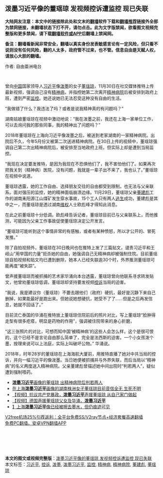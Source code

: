  <h2>泼墨习近平像的董瑶琼 发视频控诉遭监控 现已失联</h2> <p class="notice"><b>大陆网友注意：本文中的链接除此处和文末的<a href="https://github.com/bannedbook/fanqiang" >翻墙</a>软件下载和<a href="https://github.com/killgcd/justmysocks/blob/master/README.md">翻墙推荐</a>链接外全部为禁网链接，未翻墙状态下打不开，请勿点击。此为文字版禁闻，欲看图文视频完整版和更多禁闻，请下载<a href="https://github.com/bannedbook/fanqiang">翻墙软件或APP</a>后翻墙上禁闻网。</p><p>备注：翻墙看新闻非常安全，翻墙以真实身份发表敏感言论有一定风险，但只看不说则没有任何风险，翻的人太多，政府管不过来，也不管。信息自由是天赋人权，请放心大胆的翻墙。</b></p>  <div class="entry"> <p>作者: 自由亜洲电台</p> <p></br></p> <p>曾向<span class='wp_keywordlink_affiliate'><a href="https://www.bannedbook.org/" title="中国" target="_blank">中国</a></span>国家领导人<a href="https://www.bannedbook.org/bnews/tag/%e4%b9%a0%e8%bf%91%e5%b9%b3/" class="st_tag internal_tag" rel="tag" title="标签 习近平 下的日志">习近平</a>像<a href="https://www.bannedbook.org/bnews/tag/%E6%B3%BC%E5%A2%A8/" class="st_tag internal_tag" rel="tag" title="标签 泼墨 下的日志">泼墨</a>的女子<a href="https://www.bannedbook.org/bnews/tag/%e8%91%a3%e7%91%b6%e7%90%bc/" class="st_tag internal_tag" rel="tag" title="标签 董瑶琼 下的日志">董瑶琼</a>，11月30日在社交媒体推特上传最新视频，强调自己没有<a href="https://www.bannedbook.org/bnews/tag/%e7%b2%be%e7%a5%9e%e7%97%85/" class="st_tag internal_tag" rel="tag" title="标签 精神病 下的日志">精神病</a>，并指控她第二次离开<a href="https://www.bannedbook.org/bnews/tag/%e7%b2%be%e7%a5%9e%e7%97%85%e9%99%a2/" class="st_tag internal_tag" rel="tag" title="标签 精神病院 下的日志">精神病院</a>后被安排到政府上班，遭到严密<a href="https://www.bannedbook.org/bnews/tag/%e7%9b%91%e6%8e%a7/" class="st_tag internal_tag" rel="tag" title="标签 监控 下的日志">监控</a>。她还说她已无法忍受这种没有自由的生活。</p> <p>“我做错了什么？我违法了吗？或者是说我精神真的有问题吗？”</p>  <p>湖南姑娘董瑶琼在视频中激动地说：“我在泼墨之前，我还在上海一家单位工作，可以去询问我的那些同事，我的精神出了问题吗？”</p> <p>2018年董瑶琼在上海向习近平像泼墨之后，被送到老家湖南的一家精神病院。出院后不久，今年5月份又被第二次送进精神病院。在30日上传的视频中，董瑶琼强调自己第二次出精神病院后，被安排至当地政府上班，但实际上却是遭到当局监控。</p> <p>“我现在决定要发推特，是因为我现在不恐惧他们了，我不害怕他们了。如果再次把我关到（精神病）医院，没有问题，我就是一辈子出不来了，我也认了。”董瑶琼在视频中说道。</p> <p>董瑶琼透露，她的工作自由、选择朋友交往的自由都受到限制，也无法与父亲联系。面对强压的监控，她的精神面临崩溃边缘。11月29日，董瑶琼父亲<a href="https://www.bannedbook.org/bnews/tag/%e8%91%a3%e5%bb%ba%e5%bd%aa/" class="st_tag internal_tag" rel="tag" title="标签 董建彪 下的日志">董建彪</a>工作的湖南耒阳源江山煤矿发生穿水事故，15个工人只有两人<span class='wp_keywordlink'><a href="https://www.bannedbook.org/forum5/topic38.html" title="劫难逃生有秘诀" target="_blank">逃生</a></span>成功，董建彪是其中之一，而董瑶琼是透过湖南<span class='wp_keywordlink_affiliate'><a href="https://www.bannedbook.org/bnews/weiquan/" title="维权" target="_blank">维权</a></span>人士欧彪峰才得知此消息。</p>  <p>在此之前董瑶琼十分低调。欧彪峰告诉记者，董瑶琼目前已与父亲联系上，而他推测，可能因为父亲工作事故促使董瑶琼决定公开发言。</p> <p>“董瑶琼可能听到这个事情非常的有感触，或者有某种愤怒，所以才公开的、冒死发推。”</p> <p>除了自拍视频外，董瑶琼在30日晚间也在推特上发了三篇贴文，谴责习近平和王岐山“用举国的力量”扼杀她的自由，她强调自己无精神病却被强制住院。目前董瑶琼自拍视频和贴文均已遭到删除，她本人已经失联逾30个时，外界推测董瑶琼可能再度“被失踪”。</p> <p>曾声援董瑶琼而被抓捕的艺术家华涌向本台透露，董瑶琼曾向他联系寻求转发贴文，他曾劝董瑶琼低调，董瑶琼却坚持要发视频<a href="https://www.bannedbook.org/bnews/tag/%E6%8E%A7%E8%AF%89/" class="st_tag internal_tag" rel="tag" title="标签 控诉 下的日志">控诉</a>当局的迫害。</p>  <p>“我说，我是建议你（董瑶琼）不要去跟他们（政府）硬抗，最好是沉静下来自己删掉，如果能最好是跑出来。但她说她想硬抗，她受不了了……但是之后再发信息，她就不回话了。”</p> <p>目前流亡泰国的华涌在推特放上董瑶琼住院前后的照片对比，写上董瑶琼“脸肿得走型有很多疙瘩，明显是药物的作用”，强调被住院带来的身心折磨，</p> <p>“这三张照片的对比，可想而知中国‘被精神病’的这些人会怎么样，这个是很可恨的，这个已经不是言论自由那么简单了，完全是法西斯的迫害。一个小女孩泼个墨，按理来说可以上法庭，实际上叫破坏公物。” 华涌说。</p> <p>2018年，时年28岁的董瑶琼在上海海航大厦前，用推特直播了她对中共当局的控诉，并向一幅习近平的像泼墨。当日她便被抓捕并与外界失联，而后当局以“精神病”的名义两度送入精神病院。父亲董建彪曾描述她中间出院时“判若两人”，疑似遭到强制喂药。</p>  <ul class='op-related-articles' title='相关阅读'> <li><a href='https://www.bannedbook.org/bnews/cbnews/20200104/1253183.html' target='_blank'><b>泼墨习近平</b>画像的董瑶琼 出精神病院后判若两人</a></li> <li><a href='https://www.bannedbook.org/bnews/weiquan/20191213/1240715.html' target='_blank'>在上海<b>泼墨习近平</b>画像的湖南株洲女子董瑶琼目前音信全无 生死不明</a></li> <li><a href='https://www.bannedbook.org/bnews/renquan/minyun/20190119/1195336.html' target='_blank'>【视频】抗议共产党暴政，<b>泼墨习近平</b>声援董瑶琼 从自己家门做起</a></li> <li><a href='https://www.bannedbook.org/bnews/renquan/minyun/20190127/1195334.html' target='_blank'>【视频】德国声援董瑶琼父女及华涌，<b>泼墨习近平</b></a></li> <li><a href='https://www.bannedbook.org/bnews/renquan/minyun/20190101/1195284.html' target='_blank'>】上海<b>泼墨习近平</b>像已经被擦去墨水，但仍痕迹可见</a></li> </ul> <p class="texttj"> <a href="https://github.com/bannedbook/fanqiang/wiki/V2ray%E6%9C%BA%E5%9C%BA" target="_blank">V2free机场25%引荐返利：全平台免费SS/V2ray节点+经济套餐高速翻墙</a><br/> <a href="https://github.com/bannedbook/fanqiang/wiki/%E7%A6%81%E9%97%BB%E7%BD%91%E5%AE%89%E5%8D%93%E7%BF%BB%E5%A2%99%E6%96%B0%E9%97%BBAPP" target="_blank">免费PC翻墙、安卓VPN翻墙APP</a></p><p></br></br><br /> </br></p><a name='sharetosocial'></a>       <div><b>本文的图文或视频完整版</b>：<a href='https://www.bannedbook.org/bnews/cbnews/20201202/1440918.html'>泼墨习近平像的董瑶琼 发视频控诉遭监控 现已失联</a></div>  </div><!--END ENTRY--> <div class="postfooter"> <div>本文标签：<a href="https://www.bannedbook.org/bnews/tag/%e4%b9%a0%e8%bf%91%e5%b9%b3/" rel="tag">习近平</a>, <a href="https://www.bannedbook.org/bnews/tag/%E6%8E%A7%E8%AF%89/" rel="tag">控诉</a>, <a href="https://www.bannedbook.org/bnews/tag/%E6%B3%BC%E5%A2%A8/" rel="tag">泼墨</a>, <a href="https://www.bannedbook.org/bnews/tag/%e6%b3%bc%e5%a2%a8%e4%b9%a0%e8%bf%91%e5%b9%b3/" rel="tag">泼墨习近平</a>, <a href="https://www.bannedbook.org/bnews/tag/%e7%9b%91%e6%8e%a7/" rel="tag">监控</a>, <a href="https://www.bannedbook.org/bnews/tag/%e7%b2%be%e7%a5%9e%e7%97%85/" rel="tag">精神病</a>, <a href="https://www.bannedbook.org/bnews/tag/%e7%b2%be%e7%a5%9e%e7%97%85%e9%99%a2/" rel="tag">精神病院</a>, <a href="https://www.bannedbook.org/bnews/tag/%e8%91%a3%e5%bb%ba%e5%bd%aa/" rel="tag">董建彪</a>, <a href="https://www.bannedbook.org/bnews/tag/%e8%91%a3%e7%91%b6%e7%90%bc/" rel="tag">董瑶琼</a></div>  </div><!--END POSTFOOTER--> 